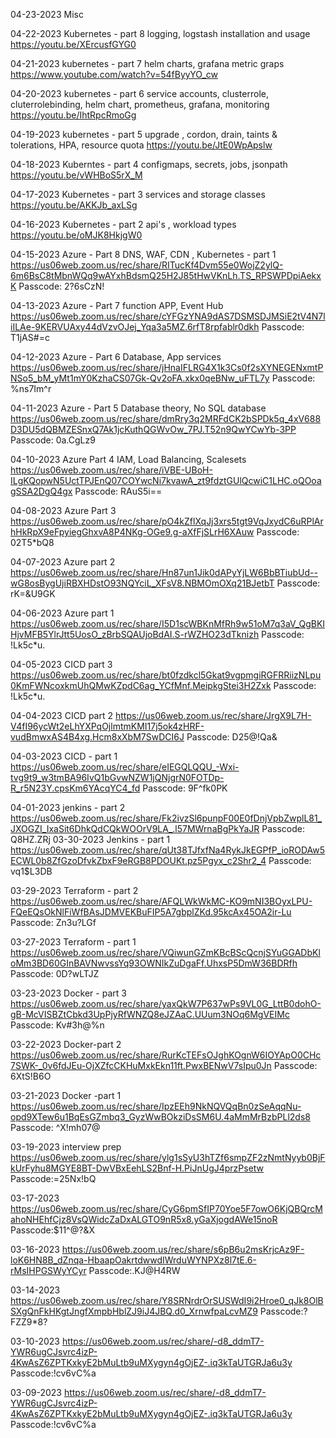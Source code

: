 04-23-2023
Misc


04-22-2023
Kubernetes - part 8 logging, logstash installation and usage
https://youtu.be/XErcusfGYG0

04-21-2023
kubernetes - part 7 helm charts, grafana metric graps
https://www.youtube.com/watch?v=54fByyYO_cw

04-20-2023
kubernetes - part 6 service accounts, clusterrole, cluterrolebinding, helm chart, prometheus, grafana, monitoring
https://youtu.be/IhtRpcRmoGg

04-19-2023
kubernetes - part 5 upgrade , cordon, drain, taints & tolerations, HPA, resource quota
https://youtu.be/JtE0WpApslw

04-18-2023
Kuberntes - part 4 configmaps, secrets, jobs, jsonpath
https://youtu.be/vWHBoS5rX_M

04-17-2023
Kubernetes - part 3 services and storage classes
https://youtu.be/AKKJb_axLSg

04-16-2023
Kubernetes - part 2 api's , workload types
https://youtu.be/oMJK8HkjgW0

04-15-2023
Azure - Part 8 DNS, WAF, CDN , Kubernetes - part 1
https://us06web.zoom.us/rec/share/RITucKf4Dvm55e0WojZ2ylQ-6m6BsC8tMbnWQq9wAYxhBdsmQ25H2J85tHwVKnLh.TS_RPSWPDpiAekxK 
Passcode: 2?6sCzN!

04-13-2023
Azure - Part 7 function APP, Event Hub
https://us06web.zoom.us/rec/share/cYFGzYNA9dAS7DSMSDJMSiE2tV4N7liILAe-9KERVUAxy44dVzvOJej_Yqa3a5MZ.6rfT8rpfablr0dkh 
Passcode: T1jAS#=c

04-12-2023
Azure - Part 6 Database, App services
https://us06web.zoom.us/rec/share/jHnaIFLRG4X1k3Cs0f2sXYNEGENxmtPNSo5_bM_yMt1mY0KzhaCS07Gk-Qv2oFA.xkx0qeBNw_uFTL7y 
Passcode: %ns7Im^r

04-11-2023
Azure - Part 5 Database theory, No SQL database
https://us06web.zoom.us/rec/share/dmRry3q2MRFdCK2bSPDk5q_4xV688D3DU5dQBMZESnxQ7Ak1jcKuthQGWvOw_7PJ.T52n9QwYCwYb-3PP 
Passcode: 0a.CgLz9

04-10-2023
Azure Part 4 IAM, Load Balancing, Scalesets
https://us06web.zoom.us/rec/share/iVBE-UBoH-ILgKQopwN5UctTPJEnQ07COYwcNi7kvawA_zt9fdztGUlQcwiC1LHC.oQOoagSSA2DgQ4gx 
Passcode: RAuS5i==

04-08-2023
Azure Part 3
https://us06web.zoom.us/rec/share/pO4kZflXqJj3xrs5tgt9VqJxydC6uRPlArhHkRpX9eFpyiegGhxvA8P4NKg-OGe9.g-aXfFjSLrH6XAuw 
Passcode: 02T5*bQ8

04-07-2023
Azure part 2
https://us06web.zoom.us/rec/share/Hn87un1Jik0dAPyYjLW6BbBTiubUd--wG8osBygUjiRBXHDstO93NQYciL_XFsV8.NBMOmOXq21BJetbT 
Passcode: rK=&U9GK

04-06-2023
Azure part 1
https://us06web.zoom.us/rec/share/I5D1scWBKnMfRh9w51oM7q3aV_QgBKIHjvMFB5YlrJtt5UosO_zBrbSQAUjoBdAI.S-rWZHO23dTknizh 
Passcode: !Lk5c*u.

04-05-2023
CICD part 3
https://us06web.zoom.us/rec/share/bt0fzdkcl5Gkat9vgpmgiRGFRRiizNLpu0KmFWNcoxkmUhQMwKZpdC6ag_YCfMnf.MeipkgStei3H2Zxk 
Passcode: !Lk5c*u.

04-04-2023
CICD part 2
https://us06web.zoom.us/rec/share/JrgX9L7H-V4fI96ycWt2eLhYXPqOjlmtmKMI17j5ok4zHRF-vudBmwxAS4B4xg.Hcm8xXbM7SwDCI6J 
Passcode: D25@!Qa&

04-03-2023
CICD - part 1
https://us06web.zoom.us/rec/share/eIEGQLQQU_-Wxi-tvg9t9_w3tmBA96IvQ1bGvwNZW1jQNjgrN0FOTDp-R_r5N23Y.cpsKm6YAcqYC4_fd 
Passcode: 9F^fk0PK

04-01-2023
jenkins - part 2
https://us06web.zoom.us/rec/share/Fk2ivzSl6punpF00E0fDnjVpbZwplL81_JXOGZI_IxaSit6DhkQdCQkWOOrV9LA_.l57MWrnaBgPkYaJR 
Passcode: Q8HZ.ZRj
03-30-2023
Jenkins - part 1
https://us06web.zoom.us/rec/share/qUt38TJfxfNa4RykJkEGPfP_ioRODAw5ECWL0b8ZfGzoDfvkZbxF9eRGB8PDOUKt.pz5Pgyx_c2Shr2_4 
Passcode: vq1$L3DB

03-29-2023
Terraform - part 2
https://us06web.zoom.us/rec/share/AFQLWkWkMC-KO9mNI3BOyxLPU-FQeEQsOkNlFiWfBAsJDMVEKBuFIP5A7gbplZKd.95kcAx45OA2ir-Lu 
Passcode: Zn3u?LGf

03-27-2023
Terraform - part 1
https://us06web.zoom.us/rec/share/VQiwunGZmKBcBScQcnjSYuGGADbKloMm3BD60GInBAVNwvssYq93OWNIkZuDgaFf.UhxsP5DmW36BDRfh 
Passcode: 0D?wLTJZ

03-23-2023
Docker - part 3
https://us06web.zoom.us/rec/share/yaxQkW7P637wPs9VL0G_LttB0dohO-gB-McVISBZtCbkd3UpPjyRfWNZQ8eJZAaC.UUum3NOq6MgVEIMc 
Passcode: Kv#3h@%n

03-22-2023
Docker-part 2
https://us06web.zoom.us/rec/share/RurKcTEFsOJghKOgnW6IOYApO0CHc7SWK-_0v6fdJEu-OjXZfcCKHuMxkEkn11ft.PwxBENwV7sIpu0Jn 
Passcode: 6XtS!B6O

03-21-2023
Docker -part 1
https://us06web.zoom.us/rec/share/IpzEEh9NkNQVQqBn0zSeAqqNu-opd9XTew6u1BqEsGZmbq3_GyzWwBOkziDsSM6U.4aMmMrBzbPLl2ds8 
Passcode: ^X!mh07@

03-19-2023
interview prep
https://us06web.zoom.us/rec/share/ylg1sSyU3hTZf6smpZF2zNmtNyyb0BjFkUrFyhu8MGYE8BT-DwVBxEehLS2Bnf-H.PiJnUgJ4przPsetw
Passcode:=25Nx!bQ

03-17-2023
https://us06web.zoom.us/rec/share/CyG6pmSfIP70Yoe5F7owO6KjQBQrcMahoNHEhfCjz8VsQWidcZaDxALGTO9nR5x8.yGaXjogdAWe15noR
Passcode:$11^@?&X

03-16-2023
https://us06web.zoom.us/rec/share/s6pB6u2msKrjcAz9F-loK6HN8B_dZnqa-HbaapOakrtdwwdIWrduWYNPXz8l7tE.6-rMsIHPGSWyYCyr
Passcode:.KJ@H4RW

03-14-2023
https://us06web.zoom.us/rec/share/Y8SRNrdrOrSUSWdI9i2Hroe0_qJk8OlBSXgQnFkHKgtJngfXmpbHblZJ9iJ4JBQ.d0_XrnwfpaLcvMZ9
Passcode:?FZZ9*8?

03-10-2023
https://us06web.zoom.us/rec/share/-d8_ddmT7-YWR6ugCJsvrc4izP-4KwAsZ6ZPTKxkyE2bMuLtb9uMXygyn4gOjEZ-.iq3kTaUTGRJa6u3y
Passcode:!cv6vC%a

03-09-2023
https://us06web.zoom.us/rec/share/-d8_ddmT7-YWR6ugCJsvrc4izP-4KwAsZ6ZPTKxkyE2bMuLtb9uMXygyn4gOjEZ-.iq3kTaUTGRJa6u3y
Passcode:!cv6vC%a